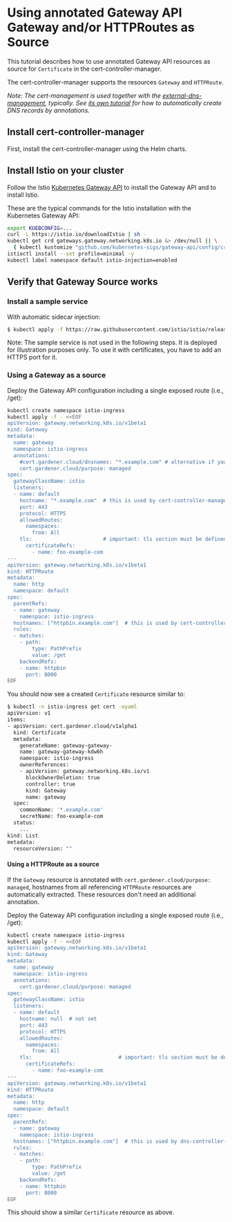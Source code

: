 # Using annotated Gateway API Gateway and/or HTTPRoutes as Source
This tutorial describes how to use annotated Gateway API resources as source for `Certificate` in the cert-controller-manager.

The cert-controller-manager supports the resources `Gateway` and `HTTPRoute`. 

*Note: The cert-management is used together with the [external-dns-management](https://github.com/gardener/external-dns-management), typically.
See [its own tutorial](https://github.com/gardener/external-dns-management/blob/master/docs/usage/tutorials/gateway-api-gateways.md)
for how to automatically create DNS records by annotations.*

## Install cert-controller-manager
First, install the cert-controller-manager using the Helm charts.

## Install Istio on your cluster

Follow the Istio [Kubernetes Gateway API](https://istio.io/latest/docs/tasks/traffic-management/ingress/gateway-api/) to 
install the Gateway API and to install Istio.

These are the typical commands for the Istio installation with the Kubernetes Gateway API:

```bash
export KUEBCONFIG=...
curl -L https://istio.io/downloadIstio | sh -
kubectl get crd gateways.gateway.networking.k8s.io &> /dev/null || \
  { kubectl kustomize "github.com/kubernetes-sigs/gateway-api/config/crd?ref=v1.0.0" | kubectl apply -f -; }
istioctl install --set profile=minimal -y
kubectl label namespace default istio-injection=enabled
```

## Verify that Gateway Source works

### Install a sample service
With automatic sidecar injection:
```bash
$ kubectl apply -f https://raw.githubusercontent.com/istio/istio/release-1.20/samples/httpbin/httpbin.yaml
```

Note: The sample service is not used in the following steps. It is deployed for illustration purposes only. 
To use it with certificates, you have to add an HTTPS port for it.

### Using a Gateway as a source

Deploy the Gateway API configuration including a single exposed route (i.e., /get):
```bash
kubectl create namespace istio-ingress
kubectl apply -f - <<EOF
apiVersion: gateway.networking.k8s.io/v1beta1
kind: Gateway
metadata:
  name: gateway
  namespace: istio-ingress
  annotations:
    #cert.gardener.cloud/dnsnames: "*.example.com" # alternative if you want to control the dns names explicitly.
    cert.gardener.cloud/purpose: managed
spec:
  gatewayClassName: istio
  listeners:
  - name: default
    hostname: "*.example.com"  # this is used by cert-controller-manager to extract DNS names
    port: 443
    protocol: HTTPS
    allowedRoutes:
      namespaces:
        from: All
    tls:                       # important: tls section must be defined with exactly one certificateRefs item
      certificateRefs:
        - name: foo-example-com
---
apiVersion: gateway.networking.k8s.io/v1beta1
kind: HTTPRoute
metadata:
  name: http
  namespace: default
spec:
  parentRefs:
  - name: gateway
    namespace: istio-ingress
  hostnames: ["httpbin.example.com"]  # this is used by cert-controller-manager to extract DNS names too
  rules:
  - matches:
    - path:
        type: PathPrefix
        value: /get
    backendRefs:
    - name: httpbin
      port: 8000
EOF
```

You should now see a created `Certificate` resource similar to:

```bash
$ kubectl -n istio-ingress get cert -oyaml
apiVersion: v1
items:
- apiVersion: cert.gardener.cloud/v1alpha1
  kind: Certificate
  metadata:
    generateName: gateway-gateway-
    name: gateway-gateway-kdw6h
    namespace: istio-ingress
    ownerReferences:
    - apiVersion: gateway.networking.k8s.io/v1
      blockOwnerDeletion: true
      controller: true
      kind: Gateway
      name: gateway
  spec:
    commonName: '*.example.com'
    secretName: foo-example-com
  status:
    ...
kind: List
metadata:
  resourceVersion: ""
```

#### Using a HTTPRoute as a source

If the `Gateway` resource is annotated with `cert.gardener.cloud/purpose: managed`,
hostnames from all referencing  `HTTPRoute` resources are automatically extracted.
These resources don't need an additional annotation.

Deploy the Gateway API configuration including a single exposed route (i.e., /get):

```bash
kubectl create namespace istio-ingress
kubectl apply -f - <<EOF
apiVersion: gateway.networking.k8s.io/v1beta1
kind: Gateway
metadata:
  name: gateway
  namespace: istio-ingress
  annotations:
    cert.gardener.cloud/purpose: managed
spec:
  gatewayClassName: istio
  listeners:
  - name: default
    hostname: null  # not set 
    port: 443
    protocol: HTTPS
    allowedRoutes:
      namespaces:
        from: All
    tls:                            # important: tls section must be defined with exactly one certificateRefs item
      certificateRefs:
        - name: foo-example-com
---
apiVersion: gateway.networking.k8s.io/v1beta1
kind: HTTPRoute
metadata:
  name: http
  namespace: default
spec:
  parentRefs:
  - name: gateway
    namespace: istio-ingress
  hostnames: ["httpbin.example.com"]  # this is used by dns-controller-manager to extract DNS names too
  rules:
  - matches:
    - path:
        type: PathPrefix
        value: /get
    backendRefs:
    - name: httpbin
      port: 8000
EOF
```

This should show a similar `Certificate` resource as above.

